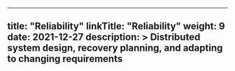 
---
title: "Reliability"
linkTitle: "Reliability"
weight: 9 
date: 2021-12-27
description: >
  Distributed system design, recovery planning, and adapting to changing requirements
---

